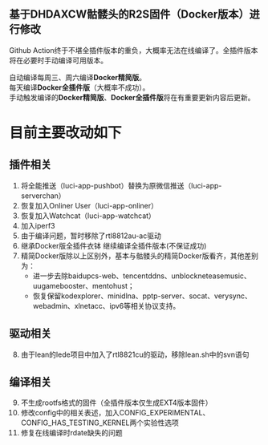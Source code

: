 ## 基于DHDAXCW骷髅头的R2S固件（Docker版本）进行修改

Github Action终于不堪全插件版本的重负，大概率无法在线编译了。全插件版本将在必要时手动编译可用版本。

自动编译每周三、周六编译**Docker精简版**。<br>
每天编译**Docker全插件版**（大概率不成功）。<br>
手动触发编译的**Docker精简版**、**Docker全插件版**将在有重要更新内容后更新。

# 目前主要改动如下

## 插件相关

1. 将全能推送（luci-app-pushbot）替换为原微信推送（luci-app-serverchan）
2. 恢复加入Onliner User（luci-app-onliner）
3. 恢复加入Watchcat（luci-app-watchcat）
4. 加入iperf3
5. 由于编译问题，暂时移除了rtl8812au-ac驱动
6. 继承Docker版全插件衣钵 继续编译全插件版本(不保证成功)
7. 精简Docker版除以上区别外，基本与骷髅头的精简Docker版看齐，其他差别为：
    + 进一步去除baidupcs-web、tencentddns、unblockneteasemusic、uugamebooster、mentohust；
    + 恢复保留kodexplorer、minidlna、pptp-server、socat、verysync、webadmin、xlnetacc、ipv6等相关协议支持。

## 驱动相关

8. 由于lean的lede项目中加入了rtl8821cu的驱动，移除lean.sh中的svn语句

## 编译相关

9. 不生成rootfs格式的固件（全插件版本仅生成EXT4版本固件）
10. 修改config中的相关表述，加入CONFIG_EXPERIMENTAL、CONFIG_HAS_TESTING_KERNEL两个实验性选项
11. 修复在线编译时rdate缺失的问题
